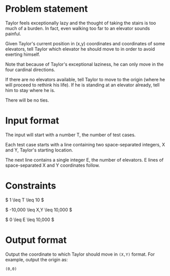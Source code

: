 # Problem statement

Taylor feels exceptionally lazy and the thought of taking the stairs is too much of a burden. In fact, even walking too far to an elevator sounds painful.

Given Taylor's current position in (x,y) coordinates and coordinates of some elevators, tell Taylor which elevator he should move to in order to avoid exerting himself.

Note that because of Taylor's exceptional laziness, he can only move in the four cardinal directions.

If there are no elevators available, tell Taylor to move to the origin (where he will proceed to rethink his life). If he is standing at an elevator already, tell him to stay where he is.

There will be no ties.

# Input format

The input will start with a number T, the number of test cases.

Each test case starts with a line containing two space-separated integers, X and Y, Taylor's starting location.

The next line contains a single integer E, the number of elevators. E lines of space-separated X and Y coordinates follow.

# Constraints

$ 1 \leq T \leq 10 $

$ -10,000 \leq X,Y \leq 10,000 $

$ 0 \leq E \leq 10,000 $

# Output format

Output the coordinate to which Taylor should move in `(X,Y)` format. For example, output the origin as:

`(0,0)`
